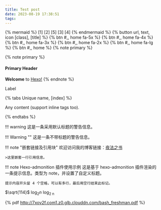 ```yaml
---
title: Test post
date: 2023-08-19 17:38:51
tags:
---
```

{% mermaid %}
[1]
[2]  [5]
[3]  [4]
{% endmermaid %}
{% button url, text, icon [class], [title] %}
{% btn #,, home fa-5x %}
{% btn #,, home fa-4x %}
{% btn #,, home fa-3x %}
{% btn #,, home fa-2x %}
{% btn #,, home fa-lg %}
{% btn #,, home %}
{% note primary %}

{% note primary %}
#### Primary Header
**Welcome** to [Hexo!](https://hexo.io)
{% endnote %}

<span class="label label-primary">Label</span>



{% tabs Unique name, [index] %}
<!-- tab [Tab caption] [@icon] -->
Any content (support inline tags too).
<!-- endtab -->
{% endtabs %}

  
!!! warning
    这是一条采用默认标题的警告信息。
    
!!! Warning ""
    这是一条不带标题的警告信息。
    
!!! note "嵌套链接及引用块"
    欢迎访问我的博客链接：[夜法之书](https://www.blog.17lai.site)

    >这里嵌套一行引用信息。
    
!!! note Hexo-admonition 插件使用示例
    这是基于 hexo-admonition 插件渲染的一条提示信息。类型为 note，并设置了自定义标题。

    提示内容开头留 4 个空格，可以有多行，最后用空行结束此标记。

  
$\sqrt{114}$
$\log_2{n}$
log<sub>2 n

{% pdf http://7xov2f.com1.z0.glb.clouddn.com/bash_freshman.pdf %}
